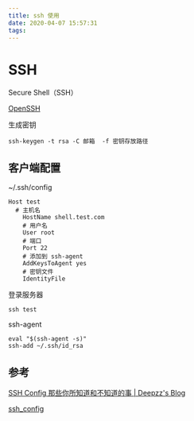 ```yaml
---
title: ssh 使用
date: 2020-04-07 15:57:31
tags:
---
```


# SSH

Secure Shell（SSH）

[OpenSSH](https://www.openssh.com/)



<!--more-->

生成密钥

```
ssh-keygen -t rsa -C 邮箱  -f 密钥存放路径
```



## 客户端配置

~/.ssh/config

```shell
Host test
  # 主机名
	HostName shell.test.com
	# 用户名
	User root
	# 端口
	Port 22
	# 添加到 ssh-agent
	AddKeysToAgent yes
	# 密钥文件
	IdentityFile
```



登录服务器

```
ssh test
```



ssh-agent

```
eval "$(ssh-agent -s)"
ssh-add ~/.ssh/id_rsa
```



## 参考

 [SSH Config 那些你所知道和不知道的事 | Deepzz's Blog](https://deepzz.com/post/how-to-setup-ssh-config.html) 

 [ssh_config](https://www.freebsd.org/cgi/man.cgi?query=ssh_config) 